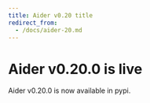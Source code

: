 ```yaml
---
title: Aider v0.20 title
redirect_from:
  - /docs/aider-20.md
---
```


# Aider v0.20.0 is live

Aider v0.20.0 is now available in pypi.
